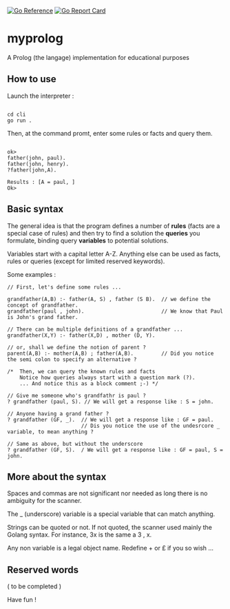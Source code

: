
[![Go Reference](https://pkg.go.dev/badge/github.com/xavier268/myprolog.svg)](https://pkg.go.dev/github.com/xavier268/myprolog) 
[![Go Report Card](https://goreportcard.com/badge/github.com/xavier268/myprolog)](https://goreportcard.com/report/github.com/xavier268/myprolog)
# myprolog
A Prolog (the langage) implementation for educational purposes

## How to use 

Launch the interpreter :

``` 

cd cli
go run .

```

Then, at the command promt, enter some rules or facts and query them.

```

ok>
father(john, paul).
father(john, henry).
?father(john,A).

Results : [A = paul, ]
Ok> 

```


## Basic syntax

The general idea is that the program defines a number of **rules**  (facts are a special case of rules) and then try to find a solution the **queries** you formulate, binding query **variables** to potential solutions.

Variables start with a capital letter A-Z. Anything else can be used as facts, rules or queries (except for limited reserved keywords).

Some examples : 

```
// First, let's define some rules ... 

grandfather(A,B) :- father(A, S) , father (S B).  // we define the concept of grandfather.
grandfather(paul , john).                         // We know that Paul is John's grand father.

// There can be multiple definitions of a grandfather ...
grandfather(X,Y) :- father(X,D) , mother (D, Y).

// or, shall we define the notion of parent ?
parent(A,B) :- mother(A,B) ; father(A,B).         // Did you notice the semi colon to specify an alternative ?

/*  Then, we can query the known rules and facts 
    Notice how queries always start with a question mark (?).
    ... And notice this as a block comment ;-) */

// Give me someone who's grandfathr is paul ?
? grandfather (paul, S). // We will get a response like : S = john.

// Anyone having a grand father ?
? grandfather (GF, _).  // We will get a response like : GF = paul.
                        // Dis you notice the use of the undesrcore _ variable, to mean anything ?

// Same as above, but without the underscore 
? grandfather (GF, S).  / We will get a response like : GF = paul, S = john.

```

## More about the syntax

Spaces and commas are not significant nor needed as long there is no ambiguity for the scanner.

The _ (underscore) variable is a special variable that can match anything.

Strings can be quoted or not. If not quoted, the scanner used mainly the Golang syntax. For instance, 3x is the same a 3 , x. 

Any non variable is a legal object name. Redefine + or £ if you so wish ...

## Reserved words

( to be completed )

Have fun !



